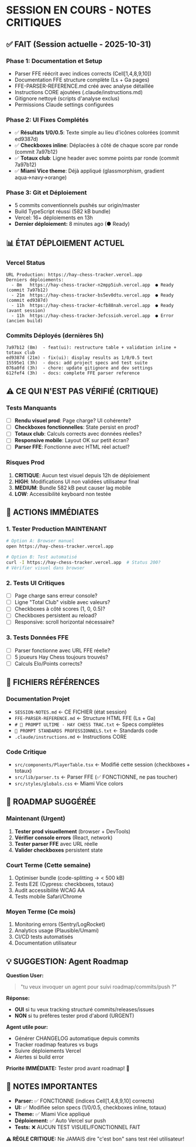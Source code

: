 # SESSION EN COURS - NOTES CRITIQUES

## ✅ FAIT (Session actuelle - 2025-10-31)

### Phase 1: Documentation et Setup
- Parser FFE réécrit avec indices corrects (Cell[1,4,8,9,10])
- Documentation FFE structure complète (Ls + Ga pages)
- FFE-PARSER-REFERENCE.md créé avec analyse détaillée
- Instructions CORE ajoutées (.claude/instructions.md)
- Gitignore nettoyé (scripts d'analyse exclus)
- Permissions Claude settings configurées

### Phase 2: UI Fixes Complétés
- ✅ **Résultats 1/0/0.5**: Texte simple au lieu d'icônes colorées (commit ed9387d)
- ✅ **Checkboxes inline**: Déplacées à côté de chaque score par ronde (commit 7a97b12)
- ✅ **Totaux club**: Ligne header avec somme points par ronde (commit 7a97b12)
- ✅ **Miami Vice theme**: Déjà appliqué (glassmorphism, gradient aqua→navy→orange)

### Phase 3: Git et Déploiement
- 5 commits conventionnels pushés sur origin/master
- Build TypeScript réussi (582 kB bundle)
- Vercel: 16+ déploiements en 13h
- **Dernier déploiement:** 8 minutes ago (● Ready)

## 📊 ÉTAT DÉPLOIEMENT ACTUEL

### Vercel Status
```
URL Production: https://hay-chess-tracker.vercel.app
Derniers déploiements:
  - 8m   https://hay-chess-tracker-n2mpp5iuh.vercel.app  ● Ready  (commit 7a97b12)
  - 21m  https://hay-chess-tracker-bs5ev0dtu.vercel.app  ● Ready  (commit ed9387d)
  - 11h  https://hay-chess-tracker-4cfb88nah.vercel.app  ● Ready  (avant session)
  - 11h  https://hay-chess-tracker-3efcssioh.vercel.app  ● Error (ancien build)
```

### Commits Déployés (dernières 5h)
```
7a97b12 (8m)  - feat(ui): restructure table + validation inline + totaux club
ed9387d (21m) - fix(ui): display results as 1/0/0.5 text
15595e1 (3h)  - docs: add project specs and test suite
076a0fd (3h)  - chore: update gitignore and dev settings
612fef4 (3h)  - docs: complete FFE parser reference
```

## ⚠️ CE QUI N'EST PAS VÉRIFIÉ (CRITIQUE)

### Tests Manquants
- [ ] **Rendu visuel prod**: Page charge? UI cohérente?
- [ ] **Checkboxes fonctionnelles**: State persist en prod?
- [ ] **Totaux club**: Calculs corrects avec données réelles?
- [ ] **Responsive mobile**: Layout OK sur petit écran?
- [ ] **Parser FFE**: Fonctionne avec HTML réel actuel?

### Risques Prod
1. **CRITIQUE**: Aucun test visuel depuis 12h de déploiement
2. **HIGH**: Modifications UI non validées utilisateur final
3. **MEDIUM**: Bundle 582 kB peut causer lag mobile
4. **LOW**: Accessibilité keyboard non testée

## 🎯 ACTIONS IMMÉDIATES

### 1. Tester Production MAINTENANT
```bash
# Option A: Browser manuel
open https://hay-chess-tracker.vercel.app

# Option B: Test automatisé
curl -I https://hay-chess-tracker.vercel.app  # Status 200?
# Vérifier visuel dans browser
```

### 2. Tests UI Critiques
- [ ] Page charge sans erreur console?
- [ ] Ligne "Total Club" visible avec valeurs?
- [ ] Checkboxes à côté scores (1, 0, 0.5)?
- [ ] Checkboxes persistent au reload?
- [ ] Responsive: scroll horizontal nécessaire?

### 3. Tests Données FFE
- [ ] Parser fonctionne avec URL FFE réelle?
- [ ] 5 joueurs Hay Chess toujours trouvés?
- [ ] Calculs Elo/Points corrects?

## 📁 FICHIERS RÉFÉRENCES

### Documentation Projet
- `SESSION-NOTES.md` ← CE FICHIER (état session)
- `FFE-PARSER-REFERENCE.md` ← Structure HTML FFE (Ls + Ga)
- `# 🎯 PROMPT ULTIME - HAY CHESS TRAC.txt` ← Specs complètes
- `🎯 PROMPT STANDARDS PROFESSIONNELS.txt` ← Standards code
- `.claude/instructions.md` ← Instructions CORE

### Code Critique
- `src/components/PlayerTable.tsx` ← Modifié cette session (checkboxes + totaux)
- `src/lib/parser.ts` ← Parser FFE (✅ FONCTIONNE, ne pas toucher)
- `src/styles/globals.css` ← Miami Vice colors

## 🚀 ROADMAP SUGGÉRÉE

### Maintenant (Urgent)
1. **Tester prod visuellement** (browser + DevTools)
2. **Vérifier console errors** (React, network)
3. **Tester parser FFE** avec URL réelle
4. **Valider checkboxes** persistent state

### Court Terme (Cette semaine)
1. Optimiser bundle (code-splitting → < 500 kB)
2. Tests E2E (Cypress: checkboxes, totaux)
3. Audit accessibilité WCAG AA
4. Tests mobile Safari/Chrome

### Moyen Terme (Ce mois)
1. Monitoring errors (Sentry/LogRocket)
2. Analytics usage (Plausible/Umami)
3. CI/CD tests automatisés
4. Documentation utilisateur

## 💡 SUGGESTION: Agent Roadmap

**Question User:**
> "tu veux invoquer un agent pour suivi roadmap/commits/push ?"

**Réponse:**
- **OUI** si tu veux tracking structuré commits/releases/issues
- **NON** si tu préfères tester prod d'abord (URGENT)

**Agent utile pour:**
- Générer CHANGELOG automatique depuis commits
- Tracker roadmap features vs bugs
- Suivre déploiements Vercel
- Alertes si build error

**Priorité IMMÉDIATE:** Tester prod avant roadmap! 🚨

## 📝 NOTES IMPORTANTES

- **Parser:** ✅ FONCTIONNE (indices Cell[1,4,8,9,10] corrects)
- **UI:** ✅ Modifiée selon specs (1/0/0.5, checkboxes inline, totaux)
- **Theme:** ✅ Miami Vice appliqué
- **Déploiement:** ✅ Auto Vercel sur push
- **Tests:** ❌ AUCUN TEST VISUEL/FONCTIONNEL FAIT

**⚠️ RÈGLE CRITIQUE:** Ne JAMAIS dire "c'est bon" sans test réel utilisateur!
